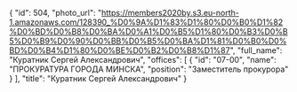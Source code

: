 {
    "id": 504,
    "photo_url": "https://members2020by.s3.eu-north-1.amazonaws.com/128390_%D0%9A%D1%83%D1%80%D0%B0%D1%82%D0%BD%D0%B8%D0%BA%D0%A1%D0%B5%D1%80%D0%B3%D0%B5%D0%B9%D0%90%D0%BB%D0%B5%D0%BA%D1%81%D0%B0%D0%BD%D0%B4%D1%80%D0%BE%D0%B2%D0%B8%D1%87",
    "full_name": "Куратник Сергей Александрович",
    "offices": [
        {
            "id": "07-00",
            "name": "ПРОКУРАТУРА ГОРОДА МИНСКА",
            "position": "Заместитель прокурора"
        }
    ],
    "title": "Куратник Сергей Александрович"
}
